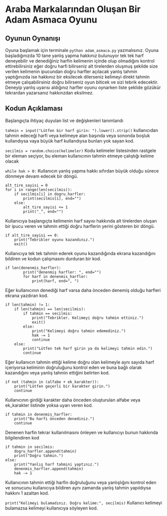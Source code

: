 # Araba Markalarından Oluşan Bir Adam Asmaca Oyunu
## Oyunun Oynanışı    
Oyuna başlamak için terminale `python adam_asmaca.py` yazmalısınız. 
Oyuna başladığınızda 10 tane yanlış yapma hakkınız bulunuyor tek tek harf deneyebilir ve denediğiniz harfin kelimenin içinde olup olmadığını kontrol ettirebilirsiniz eğer doğru harfi bilirseniz alt tirelerden oluşmuş şekilde size verilen kelimenin ipucundan doğru harfler açılacak yanlış tahmin yaptığınızda ise hakkınız bir eksilecek dilerseniz kelimeyi direkt tahmin etmeye çalışabilirsiniz doğru bilirseniz oyun biticek ve sizi tebrik edecektir. Deneyip yanlış uyarısı aldığınız harfler oyunu oynarken liste şeklide gözükür tekrardan yazarsanız hakkınzdan eksilmez.

## Kodun Açıklaması
Başlangıçta ihtiyaç duyulan list ve değişkenleri tanımlandı

`tahmin = input("Lütfen bir harf girin: ").lower().strip()` kullanıcıdan tahmin edeceği harfi veya kelimeye alan başında veya sononda boşluk kullandıysa vaya büyük harf kullandıysa bunları yok sayan kod.

`secilmis = random.choice(kelimeler)` Kodu kelimeler listesinden rastgele bir eleman seçiyor, bu eleman kullanıcının tahmin etmeye çalıştığı kelime olacak

`while hak > 0:` Kullanıcın yanlış yapma hakkı sıfırdan büyük olduğu sürece dönmeye devam edecek bir döngü.

```
alt_tire_sayisi = 0
for i in range(len(secilmis)):
    if secilmis[i] in dogru_harfler:
        print(secilmis[i], end="")
    else:
        alt_tire_sayisi += 1
        print("_", end="")
```
Kullanıcıya başlangıçta kelimenin harf sayısı hakkında alt tirelerden oluşan bir ipucu veren ve tahmin ettiği doğru harflerin yerini gösteren bir döngü.

```
if alt_tire_sayisi == 0:
    print("Tebrikler oyunu kazandınız.")
    exit()
```
Kullanıcıya tek tek tahmin ederek oyunu kazandığında ekrana kazandığını bildiren ve kodun çalışmasını durduran bir kod.

```
if len(denenmis_harfler):
        print("denenmiş harfler: ", end="")
        for harf in denenmis_harfler:
            print(harf, end=", ")
```
Eğer kullanıcının denediği harf varsa daha önceden denemiş olduğu harfleri ekrana yazdıran kod.

```
if len(tahmin) != 1:
    if len(tahmin) == len(secilmis):
        if tahmin == secilmis:
            print("Tebrikler. Kelimeyi doğru tahmin ettiniz.")
            exit()
        else:
            print("Kelimeyi doğru tahmin edemediniz.")
            hak -= 1
            continue
    else:
        print("Lütfen tek harf girin ya da kelimeyi tahmin edin.")
        continue
```
Eğer kullanıcın tahmin ettiği kelime doğru olan kelimeyle aynı sayıda harf içeriyorsa keliminin doğruluğunu kontrol eden ve buna bağlı olarak kazandığını veya yanlış tahmin ettiğini belirten kod.

```
if not (tahmin in (alfabe + ek_karakter)):
    print("Lütfen geçerli bir karakter girin.")
    continue
```
Kullanıcının girdiği karakter daha önceden oluşturulan alfabe veya ek_karakter listinde yoksa uyarı veren kod.

```
if tahmin in denenmis_harfler:
    print("Bu harfi önceden denediniz.")
    continue
```
Denenen harfin tekrar kullanılmasını önleyen ve kullanıcıyı bunun hakkında bilgilendiren kod

```
if tahmin in secilmis:
    dogru_harfler.append(tahmin)
    print("Doğru tahmin.")
else:
    print("Yanlış harf tahmini yaptınız.")
    denenmis_harfler.append(tahmin)
    hak -= 1
```
Kullanıcının tahmin ettiği harfin doğruluğunu veya yanlışlığını kontrol eden ve sonucunu kullanıcıya bildiren aynı zamanda yanlış tahmin yapıldıysa hakkını 1 azaltan kod.

`print("Kelimeyi bulamadınız. Doğru kelime:", secilmis)` Kullanıcı kelimeyi bulamazsa kelimeyi kullanıcıya söyleyen kod.